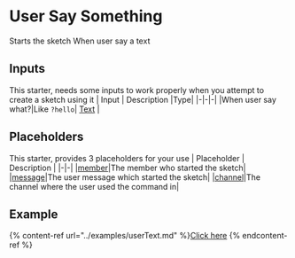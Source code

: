 # User Say Something
Starts the sketch When user say a text

## Inputs
This starter, needs some inputs to work properly when you attempt to create a sketch using it
| Input      | Description |Type|
|-|-|-|
|When user say what?|Like `?hello`| [ Text](../inputs/text.md) |

## Placeholders
This starter, provides 3 placeholders for your use
| Placeholder      | Description |
|-|-|
|[member](../placeholders/user.md)|The member who started the sketch|
|[message](../placeholders/message.md)|The user message which started the sketch|
|[channel](../placeholders/channel.md)|The channel where the user used the command in|

## Example
{% content-ref url="../examples/userText.md" %}[Click here](../examples/"userText.md")
{% endcontent-ref %}
